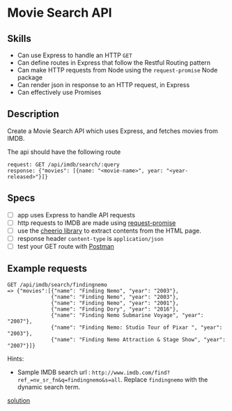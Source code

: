 # Movie Search API


## Skills

- Can use Express to handle an HTTP `GET`
- Can define routes in Express that follow the Restful Routing pattern
- Can make HTTP requests from Node using the `request-promise` Node package
- Can render json in response to an HTTP request, in Express
- Can effectively use Promises

## Description

Create a Movie Search API which uses Express, and fetches movies from IMDB.

The api should have the following route
```
request: GET /api/imdb/search/:query
response: {"movies": [{name: "<movie-name>", year: "<year-released>"}]}
```

## Specs
- [ ] app uses Express to handle API requests
- [ ] http requests to IMDB are made using [request-promise](https://github.com/request/request-promise)
- [ ] use the [cheerio library](https://github.com/cheeriojs/cheerio) to extract contents from the HTML page.
- [ ] response header `content-type` is `application/json`
- [ ] test your GET route with [Postman](https://www.getpostman.com/)

## Example requests

```
GET /api/imdb/search/findingnemo
=> {"movies":[{"name": "Finding Nemo", "year": "2003"},
              {"name": "Finding Nemo", "year": "2003"},
              {"name": "Finding Nemo", "year": "2001"},
              {"name": "Finding Dory", "year": "2016"},
              {"name": "Finding Nemo Submarine Voyage", "year": "2007"},
              {"name": "Finding Nemo: Studio Tour of Pixar ", "year": "2003"},
              {"name": "Finding Nemo Attraction & Stage Show", "year": "2007"}]}
```

Hints:
- Sample IMDB search url : `http://www.imdb.com/find?ref_=nv_sr_fn&q=findingnemo&s=all`. Replace `findingnemo` with the dynamic search term.

[solution](./solution/server.js)
